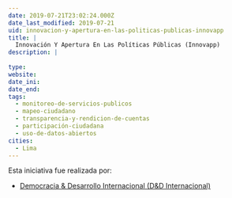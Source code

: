 ```yaml
---
date: 2019-07-21T23:02:24.000Z
date_last_modified: 2019-07-21
uid: innovacion-y-apertura-en-las-politicas-publicas-innovapp
title: |
  Innovación Y Apertura En Las Políticas Públicas (Innovapp)
description: |
  
type: 
website: 
date_ini: 
date_end: 
tags:
  - monitoreo-de-servicios-publicos
  - mapeo-ciudadano
  - transparencia-y-rendicion-de-cuentas
  - participación-ciudadana
  - uso-de-datos-abiertos
cities: 
  - Lima
---
```


Esta iniciativa fue realizada por:

- [Democracia & Desarrollo Internacional (D&D Internacional)](/organizaciones/democracia-desarrollo-internacional-d-d-internacional)
